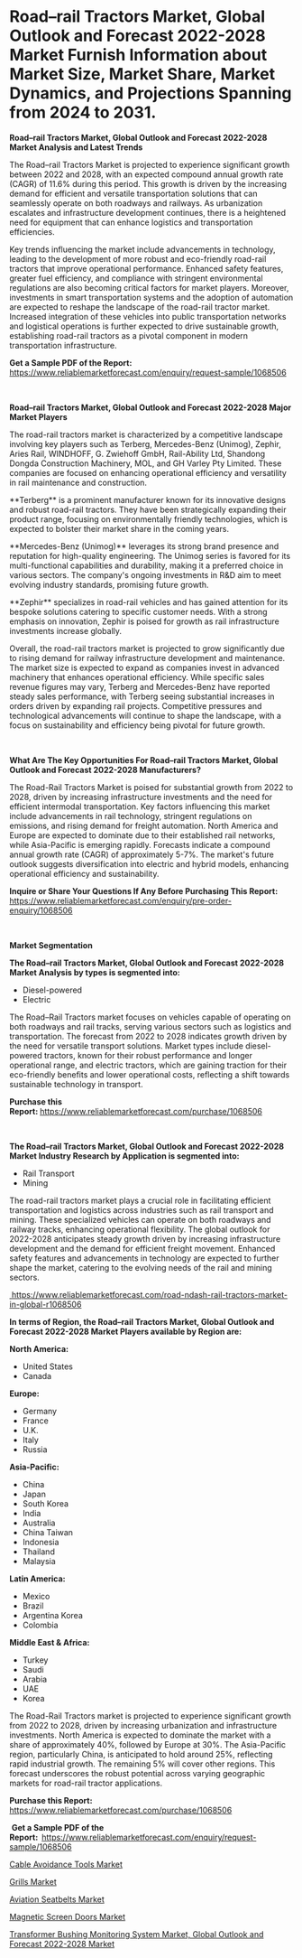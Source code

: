 <p><h1>Road–rail Tractors Market, Global Outlook and Forecast 2022-2028 Market Furnish Information about Market Size, Market Share, Market Dynamics, and Projections Spanning from 2024 to 2031.</h1></p><p><strong>Road–rail Tractors Market, Global Outlook and Forecast 2022-2028 Market Analysis and Latest Trends</strong></p>
<p><p>The Road–rail Tractors Market is projected to experience significant growth between 2022 and 2028, with an expected compound annual growth rate (CAGR) of 11.6% during this period. This growth is driven by the increasing demand for efficient and versatile transportation solutions that can seamlessly operate on both roadways and railways. As urbanization escalates and infrastructure development continues, there is a heightened need for equipment that can enhance logistics and transportation efficiencies.</p><p>Key trends influencing the market include advancements in technology, leading to the development of more robust and eco-friendly road-rail tractors that improve operational performance. Enhanced safety features, greater fuel efficiency, and compliance with stringent environmental regulations are also becoming critical factors for market players. Moreover, investments in smart transportation systems and the adoption of automation are expected to reshape the landscape of the road-rail tractor market. Increased integration of these vehicles into public transportation networks and logistical operations is further expected to drive sustainable growth, establishing road-rail tractors as a pivotal component in modern transportation infrastructure.</p></p>
<p><strong>Get a Sample PDF of the Report:&nbsp;</strong> <a href="https://www.reliablemarketforecast.com/enquiry/request-sample/1068506?utm_campaign=1169&utm_medium=2&utm_source=Github&utm_content=ia&utm_term=03122024&utm_id=roadrail-tractors-market-global-outlook-and-forecast-2022-2028">https://www.reliablemarketforecast.com/enquiry/request-sample/1068506</a></p>
<p>&nbsp;</p>
<p><strong>Road–rail Tractors Market, Global Outlook and Forecast 2022-2028 Major Market Players</strong></p>
<p><p>The road-rail tractors market is characterized by a competitive landscape involving key players such as Terberg, Mercedes-Benz (Unimog), Zephir, Aries Rail, WINDHOFF, G. Zwiehoff GmbH, Rail-Ability Ltd, Shandong Dongda Construction Machinery, MOL, and GH Varley Pty Limited. These companies are focused on enhancing operational efficiency and versatility in rail maintenance and construction.</p><p>**Terberg** is a prominent manufacturer known for its innovative designs and robust road-rail tractors. They have been strategically expanding their product range, focusing on environmentally friendly technologies, which is expected to bolster their market share in the coming years.</p><p>**Mercedes-Benz (Unimog)** leverages its strong brand presence and reputation for high-quality engineering. The Unimog series is favored for its multi-functional capabilities and durability, making it a preferred choice in various sectors. The company's ongoing investments in R&D aim to meet evolving industry standards, promising future growth.</p><p>**Zephir** specializes in road-rail vehicles and has gained attention for its bespoke solutions catering to specific customer needs. With a strong emphasis on innovation, Zephir is poised for growth as rail infrastructure investments increase globally.</p><p>Overall, the road-rail tractors market is projected to grow significantly due to rising demand for railway infrastructure development and maintenance. The market size is expected to expand as companies invest in advanced machinery that enhances operational efficiency. While specific sales revenue figures may vary, Terberg and Mercedes-Benz have reported steady sales performance, with Terberg seeing substantial increases in orders driven by expanding rail projects. Competitive pressures and technological advancements will continue to shape the landscape, with a focus on sustainability and efficiency being pivotal for future growth.</p></p>
<p>&nbsp;</p>
<p><strong>What Are The Key Opportunities For Road–rail Tractors Market, Global Outlook and Forecast 2022-2028 Manufacturers?</strong></p>
<p><p>The Road-Rail Tractors Market is poised for substantial growth from 2022 to 2028, driven by increasing infrastructure investments and the need for efficient intermodal transportation. Key factors influencing this market include advancements in rail technology, stringent regulations on emissions, and rising demand for freight automation. North America and Europe are expected to dominate due to their established rail networks, while Asia-Pacific is emerging rapidly. Forecasts indicate a compound annual growth rate (CAGR) of approximately 5-7%. The market's future outlook suggests diversification into electric and hybrid models, enhancing operational efficiency and sustainability.</p></p>
<p><strong>Inquire or Share Your Questions If Any Before Purchasing This Report:</strong> <a href="https://www.reliablemarketforecast.com/enquiry/pre-order-enquiry/1068506?utm_campaign=1169&utm_medium=2&utm_source=Github&utm_content=ia&utm_term=03122024&utm_id=roadrail-tractors-market-global-outlook-and-forecast-2022-2028">https://www.reliablemarketforecast.com/enquiry/pre-order-enquiry/1068506</a></p>
<p>&nbsp;</p>
<p><strong>Market Segmentation</strong></p>
<p><strong>The Road–rail Tractors Market, Global Outlook and Forecast 2022-2028 Market Analysis by types is segmented into:</strong></p>
<p><ul><li>Diesel-powered</li><li>Electric</li></ul></p>
<p><p>The Road–Rail Tractors market focuses on vehicles capable of operating on both roadways and rail tracks, serving various sectors such as logistics and transportation. The forecast from 2022 to 2028 indicates growth driven by the need for versatile transport solutions. Market types include diesel-powered tractors, known for their robust performance and longer operational range, and electric tractors, which are gaining traction for their eco-friendly benefits and lower operational costs, reflecting a shift towards sustainable technology in transport.</p></p>
<p><strong>Purchase this Report:&nbsp;</strong><a href="https://www.reliablemarketforecast.com/purchase/1068506?utm_campaign=1169&utm_medium=2&utm_source=Github&utm_content=ia&utm_term=03122024&utm_id=roadrail-tractors-market-global-outlook-and-forecast-2022-2028">https://www.reliablemarketforecast.com/purchase/1068506</a></p>
<p>&nbsp;</p>
<p><strong>The Road–rail Tractors Market, Global Outlook and Forecast 2022-2028 Market Industry Research by Application is segmented into:</strong></p>
<p><ul><li>Rail Transport</li><li>Mining</li></ul></p>
<p><p>The road-rail tractors market plays a crucial role in facilitating efficient transportation and logistics across industries such as rail transport and mining. These specialized vehicles can operate on both roadways and railway tracks, enhancing operational flexibility. The global outlook for 2022-2028 anticipates steady growth driven by increasing infrastructure development and the demand for efficient freight movement. Enhanced safety features and advancements in technology are expected to further shape the market, catering to the evolving needs of the rail and mining sectors.</p></p>
<p><a href="https://www.reliablemarketforecast.com/road-ndash-rail-tractors-market-in-global-r1068506?utm_campaign=1169&utm_medium=2&utm_source=Github&utm_content=ia&utm_term=03122024&utm_id=roadrail-tractors-market-global-outlook-and-forecast-2022-2028">&nbsp;https://www.reliablemarketforecast.com/road-ndash-rail-tractors-market-in-global-r1068506</a></p>
<p><strong>In terms of Region, the Road–rail Tractors Market, Global Outlook and Forecast 2022-2028 Market Players available by Region are:</strong></p>
<p>
    <p> <strong> North America: </strong>
        <ul>
            <li>United States</li>
            <li>Canada</li>
        </ul>
        </p> 
    <p> <strong> Europe: </strong>
        <ul>
            <li>Germany</li>
            <li>France</li>
            <li>U.K.</li>
            <li>Italy</li>
            <li>Russia</li>
        </ul>
        </p> 
    <p> <strong> Asia-Pacific: </strong>
        <ul>
            <li>China</li>
            <li>Japan</li>
            <li>South Korea</li>
            <li>India</li>
            <li>Australia</li>
            <li>China Taiwan</li>
            <li>Indonesia</li>
            <li>Thailand</li>
            <li>Malaysia</li>
        </ul>
        </p> 
    <p> <strong> Latin America: </strong>
        <ul>
            <li>Mexico</li>
            <li>Brazil</li>
            <li>Argentina Korea</li>
            <li>Colombia</li>
        </ul>
        </p> 
    <p> <strong> Middle East & Africa: </strong>
        <ul>
            <li>Turkey</li>
            <li>Saudi</li>
            <li>Arabia</li>
            <li>UAE</li>
            <li>Korea</li>
        </ul>
    </p>
    </p>
<p><p>The Road-Rail Tractors market is projected to experience significant growth from 2022 to 2028, driven by increasing urbanization and infrastructure investments. North America is expected to dominate the market with a share of approximately 40%, followed by Europe at 30%. The Asia-Pacific region, particularly China, is anticipated to hold around 25%, reflecting rapid industrial growth. The remaining 5% will cover other regions. This forecast underscores the robust potential across varying geographic markets for road-rail tractor applications.</p></p>
<p><strong>Purchase this Report: </strong><a href="https://www.reliablemarketforecast.com/purchase/1068506?utm_campaign=1169&utm_medium=2&utm_source=Github&utm_content=ia&utm_term=03122024&utm_id=roadrail-tractors-market-global-outlook-and-forecast-2022-2028">https://www.reliablemarketforecast.com/purchase/1068506</a></p>
<p>&nbsp;<strong>Get a Sample PDF of the Report:&nbsp;&nbsp;</strong><a href="https://www.reliablemarketforecast.com/enquiry/request-sample/1068506?utm_campaign=1169&utm_medium=2&utm_source=Github&utm_content=ia&utm_term=03122024&utm_id=roadrail-tractors-market-global-outlook-and-forecast-2022-2028">https://www.reliablemarketforecast.com/enquiry/request-sample/1068506</a></p>
<p><strong></strong></p>
<p><p><a href="https://www.linkedin.com/pulse/cable-avoidance-tools-market-report-in-depth-analysis-industry-oolfc?utm_campaign=1169&utm_medium=2&utm_source=Github&utm_content=ia&utm_term=03122024&utm_id=roadrail-tractors-market-global-outlook-and-forecast-2022-2028">Cable Avoidance Tools Market</a></p><p><a href="https://issuu.com/reportprime-2/docs/grills-market-size-2030.pptx?utm_campaign=1169&utm_medium=2&utm_source=Github&utm_content=ia&utm_term=03122024&utm_id=roadrail-tractors-market-global-outlook-and-forecast-2022-2028">Grills Market</a></p><p><a href="https://www.linkedin.com/pulse/aviation-seatbelts-market-growth-outlook-from-2024-2031-dsibe?utm_campaign=1169&utm_medium=2&utm_source=Github&utm_content=ia&utm_term=03122024&utm_id=roadrail-tractors-market-global-outlook-and-forecast-2022-2028">Aviation Seatbelts Market</a></p><p><a href="https://issuu.com/reportprime-2/docs/magnetic-screen-doors-market-size-2030.pptx?utm_campaign=1169&utm_medium=2&utm_source=Github&utm_content=ia&utm_term=03122024&utm_id=roadrail-tractors-market-global-outlook-and-forecast-2022-2028">Magnetic Screen Doors Market</a></p><p><a href="https://github.com/pizolina/Market-Research-Report-List-6/blob/main/transformer-bushing-monitoring-system-market-global-outlook-and-forecast-2022-2028-market.md?utm_campaign=1169&utm_medium=2&utm_source=Github&utm_content=ia&utm_term=03122024&utm_id=roadrail-tractors-market-global-outlook-and-forecast-2022-2028">Transformer Bushing Monitoring System Market, Global Outlook and Forecast 2022-2028 Market</a></p></p>